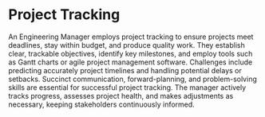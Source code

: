 # Project Tracking

An Engineering Manager employs project tracking to ensure projects meet deadlines, stay within budget, and produce quality work. They establish clear, trackable objectives, identify key milestones, and employ tools such as Gantt charts or agile project management software. Challenges include predicting accurately project timelines and handling potential delays or setbacks. Succinct communication, forward-planning, and problem-solving skills are essential for successful project tracking. The manager actively tracks progress, assesses project health, and makes adjustments as necessary, keeping stakeholders continuously informed.